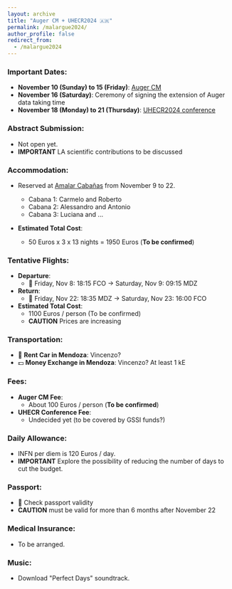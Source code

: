 ```yaml
---
layout: archive
title: "Auger CM + UHECR2024 🇦🇷"
permalink: /malargue2024/
author_profile: false
redirect_from:
  - /malargue2024
---
```


### Important Dates:
- **November 10 (Sunday) to 15 (Friday)**: [Auger CM]()
- **November 16 (Saturday)**: Ceremony of signing the extension of Auger data taking time
- **November 18 (Monday) to 21 (Thursday)**: [UHECR2024 conference](https://indico.ahuekna.org.ar/event/768/)

### Abstract Submission:
- Not open yet.
- **IMPORTANT** LA scientific contributions to be discussed

### Accommodation:
- Reserved at [Amalar Cabañas](https://www.amalar.com.ar/) from November 9 to 22.
  - Cabana 1: Carmelo and Roberto
  - Cabana 2: Alessandro and Antonio
  - Cabana 3: Luciana and ...

- **Estimated Total Cost**: 
  - 50 Euros x 3 x 13 nights = 1950 Euros (**To be confirmed**)

### Tentative Flights:
- **Departure**:
  - 🛫 Friday, Nov 8: 18:15 FCO -> Saturday, Nov 9: 09:15 MDZ
- **Return**:
  - 🛬 Friday, Nov 22: 18:35 MDZ -> Saturday, Nov 23: 16:00 FCO
- **Estimated Total Cost**: 
  - 1100 Euros / person (To be confirmed)
  - **CAUTION** Prices are increasing

### Transportation:
- 🚗 **Rent Car in Mendoza**: Vincenzo?
- 💵 **Money Exchange in Mendoza**: Vincenzo?  At least 1 kE

### Fees:
- **Auger CM Fee**:
  - About 100 Euros / person (**To be confirmed**)
- **UHECR Conference Fee**:
  - Undecided yet (to be covered by GSSI funds?)

### Daily Allowance:
- INFN per diem is 120 Euros / day.
- **IMPORTANT** Explore the possibility of reducing the number of days to cut the budget.

### Passport:
- 🛂 Check passport validity
- **CAUTION** must be valid for more than 6 months after November 22

### Medical Insurance:
- To be arranged.

### Music:
- Download "Perfect Days" soundtrack.

